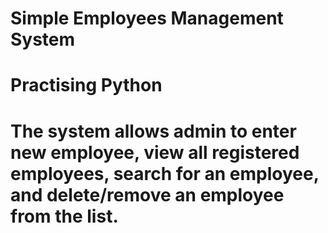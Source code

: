 # Simple Employees Management System
# Practising Python

# The system allows admin to enter new employee, view all registered employees, search for an employee, and delete/remove an employee from the list.
